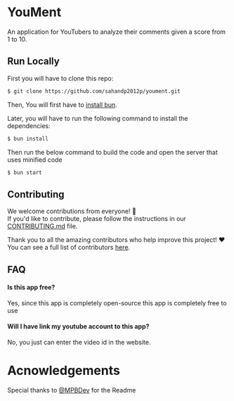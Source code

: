 # YouMent

An application for YouTubers to analyze their comments given a score from 1 to 10.

## Run Locally

First you will have to clone this repo:

```bash
$ git clone https://github.com/sahandp2012p/youment.git
```

Then, You will first have to [install bun](https://bun.sh/).

Later, you will have to run the following command to install the dependencies:

```bash
$ bun install
```

Then run the below command to build the code and open the server that uses minified code

```bash
$ bun start
```

## Contributing

We welcome contributions from everyone! 🎉  
If you'd like to contribute, please follow the instructions in our [CONTRIBUTING.md](CONTRIBUTING.md) file.

Thank you to all the amazing contributors who help improve this project! ❤️  
You can see a full list of contributors [here](https://github.com/sahandp2012p/youtube_comments/graphs/contributors).

## FAQ

#### Is this app free?

Yes, since this app is completely open-source this app is completely free to use

#### Will I have link my youtube account to this app?

No, you just can enter the video id in the website.

# Acnowledgements

Special thanks to [@MPBDev](https://github.com/MPBCoder) for the Readme
